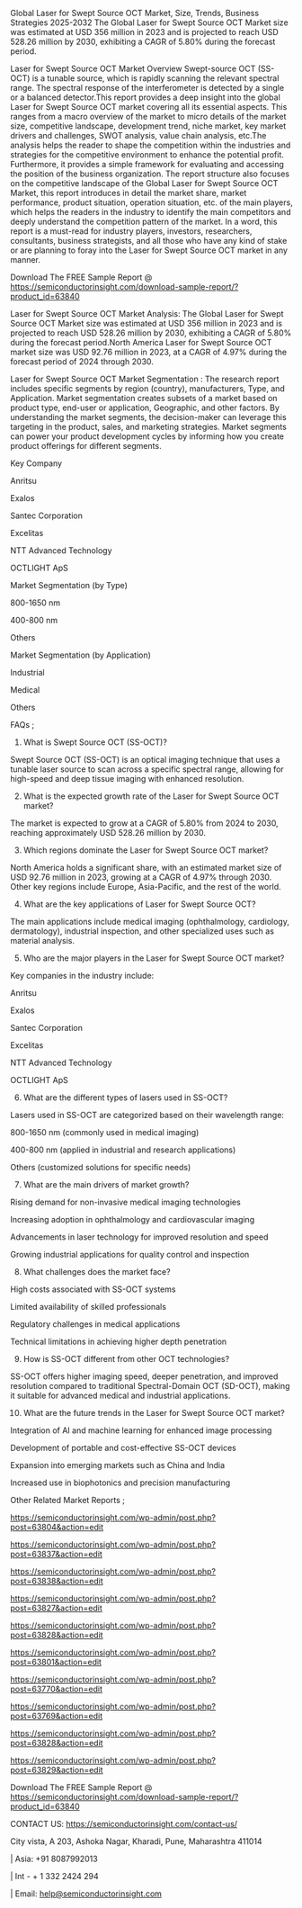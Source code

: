 Global Laser for Swept Source OCT Market, Size, Trends, Business Strategies 2025-2032
The Global Laser for Swept Source OCT Market size was estimated at USD 356 million in 2023 and is projected to reach USD 528.26 million by 2030, exhibiting a CAGR of 5.80% during the forecast period.


Laser for Swept Source OCT Market Overview
Swept-source OCT (SS-OCT) is a tunable source, which is rapidly scanning the relevant spectral range. The spectral response of the interferometer is detected by a single or a balanced detector.This report provides a deep insight into the global Laser for Swept Source OCT market covering all its essential aspects. This ranges from a macro overview of the market to micro details of the market size, competitive landscape, development trend, niche market, key market drivers and challenges, SWOT analysis, value chain analysis, etc.The analysis helps the reader to shape the competition within the industries and strategies for the competitive environment to enhance the potential profit. Furthermore, it provides a simple framework for evaluating and accessing the position of the business organization. The report structure also focuses on the competitive landscape of the Global Laser for Swept Source OCT Market, this report introduces in detail the market share, market performance, product situation, operation situation, etc. of the main players, which helps the readers in the industry to identify the main competitors and deeply understand the competition pattern of the market. In a word, this report is a must-read for industry players, investors, researchers, consultants, business strategists, and all those who have any kind of stake or are planning to foray into the Laser for Swept Source OCT market in any manner.


Download The FREE Sample Report @  https://semiconductorinsight.com/download-sample-report/?product_id=63840 


Laser for Swept Source OCT Market Analysis:
The Global Laser for Swept Source OCT Market size was estimated at USD 356 million in 2023 and is projected to reach USD 528.26 million by 2030, exhibiting a CAGR of 5.80% during the forecast period.North America Laser for Swept Source OCT market size was USD 92.76 million in 2023, at a CAGR of 4.97% during the forecast period of 2024 through 2030. 

Laser for Swept Source OCT Market Segmentation :
The research report includes specific segments by region (country), manufacturers, Type, and Application. Market segmentation creates subsets of a market based on product type, end-user or application, Geographic, and other factors. By understanding the market segments, the decision-maker can leverage this targeting in the product, sales, and marketing strategies. Market segments can power your product development cycles by informing how you create product offerings for different segments. 


Key Company

Anritsu

Exalos

Santec Corporation

Excelitas

NTT Advanced Technology

OCTLIGHT ApS

Market Segmentation (by Type)

800-1650 nm

400-800 nm

Others

Market Segmentation (by Application)

Industrial

Medical

Others

FAQs ;

1. What is Swept Source OCT (SS-OCT)?

Swept Source OCT (SS-OCT) is an optical imaging technique that uses a tunable laser source to scan across a specific spectral range, allowing for high-speed and deep tissue imaging with enhanced resolution.

2. What is the expected growth rate of the Laser for Swept Source OCT market?

The market is expected to grow at a CAGR of 5.80% from 2024 to 2030, reaching approximately USD 528.26 million by 2030.

3. Which regions dominate the Laser for Swept Source OCT market?

North America holds a significant share, with an estimated market size of USD 92.76 million in 2023, growing at a CAGR of 4.97% through 2030. Other key regions include Europe, Asia-Pacific, and the rest of the world.

4. What are the key applications of Laser for Swept Source OCT?

The main applications include medical imaging (ophthalmology, cardiology, dermatology), industrial inspection, and other specialized uses such as material analysis.

5. Who are the major players in the Laser for Swept Source OCT market?

Key companies in the industry include:

Anritsu

Exalos

Santec Corporation

Excelitas

NTT Advanced Technology

OCTLIGHT ApS

6. What are the different types of lasers used in SS-OCT?

Lasers used in SS-OCT are categorized based on their wavelength range:

800-1650 nm (commonly used in medical imaging)

400-800 nm (applied in industrial and research applications)

Others (customized solutions for specific needs)

7. What are the main drivers of market growth?

Rising demand for non-invasive medical imaging technologies

Increasing adoption in ophthalmology and cardiovascular imaging

Advancements in laser technology for improved resolution and speed

Growing industrial applications for quality control and inspection

8. What challenges does the market face?

High costs associated with SS-OCT systems

Limited availability of skilled professionals

Regulatory challenges in medical applications

Technical limitations in achieving higher depth penetration

9. How is SS-OCT different from other OCT technologies?

SS-OCT offers higher imaging speed, deeper penetration, and improved resolution compared to traditional Spectral-Domain OCT (SD-OCT), making it suitable for advanced medical and industrial applications.

10. What are the future trends in the Laser for Swept Source OCT market?

Integration of AI and machine learning for enhanced image processing

Development of portable and cost-effective SS-OCT devices

Expansion into emerging markets such as China and India

Increased use in biophotonics and precision manufacturing


Other Related Market Reports ; 


https://semiconductorinsight.com/wp-admin/post.php?post=63804&action=edit

https://semiconductorinsight.com/wp-admin/post.php?post=63837&action=edit

https://semiconductorinsight.com/wp-admin/post.php?post=63838&action=edit

https://semiconductorinsight.com/wp-admin/post.php?post=63827&action=edit

https://semiconductorinsight.com/wp-admin/post.php?post=63828&action=edit

https://semiconductorinsight.com/wp-admin/post.php?post=63801&action=edit

https://semiconductorinsight.com/wp-admin/post.php?post=63770&action=edit

https://semiconductorinsight.com/wp-admin/post.php?post=63769&action=edit

https://semiconductorinsight.com/wp-admin/post.php?post=63828&action=edit

https://semiconductorinsight.com/wp-admin/post.php?post=63829&action=edit


Download The FREE Sample Report @  https://semiconductorinsight.com/download-sample-report/?product_id=63840 


CONTACT US:  https://semiconductorinsight.com/contact-us/ 

City vista, A 203, Ashoka Nagar, Kharadi, Pune, Maharashtra 411014 

| Asia: +91 8087992013 

| Int - + 1 332 2424 294 

| Email: help@semiconductorinsight.com
